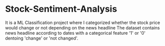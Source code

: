 # Stock-Sentiment-Analysis
It is a ML Classification project where I categorized whether the stock price would change or not depending on the news headline
The dataset contains news headline according to dates with a categorical feature '1' or '0' dentoing 'change' or 'not changed'.
